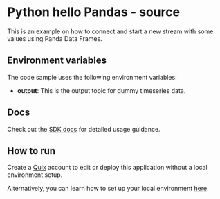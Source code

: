 # Python hello Pandas - source

This is an example on how to connect and start a new stream with some values using Panda Data Frames.

## Environment variables

The code sample uses the following environment variables:

- **output**: This is the output topic for dummy timeseries data.

## Docs

Check out the [SDK docs](https://docs.quix.io/sdk-intro.html) for detailed usage guidance.

## How to run
Create a [Quix](https://portal.platform.quix.ai/self-sign-up?xlink=github) account to edit or deploy this application without a local environment setup.

Alternatively, you can learn how to set up your local environment [here](https://docs.quix.io/sdk/python-setup.html).

